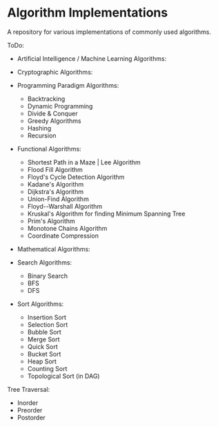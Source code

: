 # Algorithm Implementations
A repository for various implementations of commonly used algorithms.

ToDo:
  
- Artificial Intelligence / Machine Learning Algorithms:

- Cryptographic Algorithms:
  
- Programming Paradigm Algorithms:
  - Backtracking
  - Dynamic Programming
  - Divide & Conquer
  - Greedy Algorithms
  - Hashing
  - Recursion
  
- Functional Algorithms:
  - Shortest Path in a Maze | Lee Algorithm
  - Flood Fill Algorithm
  - Floyd's Cycle Detection Algorithm
  - Kadane's Algorithm
  - Dijkstra's Algorithm
  - Union-Find Algorithm
  - Floyd--Warshall Algorithm
  - Kruskal's Algorithm for finding Minimum Spanning Tree
  - Prim's Algorithm
  - Monotone Chains Algorithm
  - Coordinate Compression    
  
- Mathematical Algorithms:

- Search Algorithms:
  - Binary Search
  - BFS
  - DFS

- Sort Algorithms:
  - Insertion Sort
  - Selection Sort
  - Bubble Sort
  - Merge Sort
  - Quick Sort
  - Bucket Sort
  - Heap Sort
  - Counting Sort
  - Topological Sort (in DAG)
  
Tree Traversal:
  - Inorder
  - Preorder
  - Postorder
